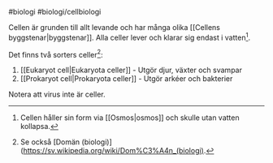 #biologi #biologi/cellbiologi 

Cellen är grunden till allt levande och har många olika [[Cellens byggstenar|byggstenar]]. Alla celler lever och klarar sig endast i vatten[^2].

Det finns två sorters celler[^1]\:
1. [[Eukaryot cell|Eukaryota celler]] - Utgör djur, växter och svampar
2. [[Prokaryot cell|Prokaryota celler]] - Utgör arkéer och bakterier

Notera att virus inte är celler.

[^1]: Se också [Domän (biologi)](https://sv.wikipedia.org/wiki/Dom%C3%A4n_(biologi).
[^2]: Cellen håller sin form via [[Osmos|osmos]] och skulle utan vatten kollapsa.